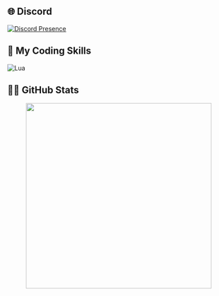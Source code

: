 ## 🌐 Discord
[![Discord Presence](https://lanyard.cnrad.dev/api/801925364993359936?theme=dark)](https://discord.com/users/801925364993359936)

## 👋 My Coding Skills
![Lua](https://img.shields.io/badge/lua-%232C2D72.svg?style=flat&logo=lua&logoColor=white) 

## 👨‍💻 GitHub Stats
<p align="center">
 <a href=https://github.com/ItssJxstnDe> <img width="420" src=https://github-readme-stats.vercel.app/api?username=ItssJxstnDe&count_private=true&show_icons=true&title_color=dc143c&text_color=ffffff&icon_color=dc143c&hide_border=true&bg_color=282a36&layout=compact&hide_title=false&hide_rank=false><a>
</p>
